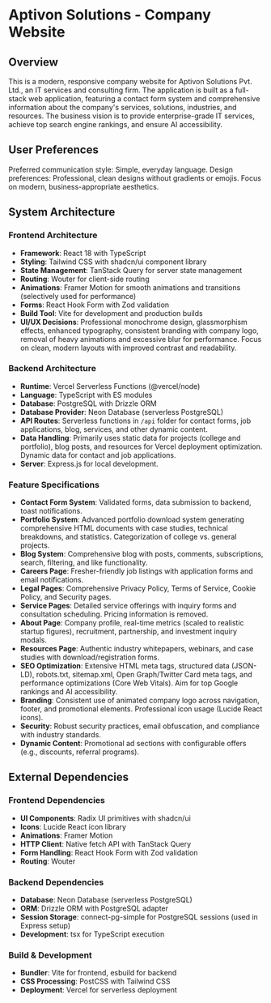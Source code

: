# Aptivon Solutions - Company Website

## Overview

This is a modern, responsive company website for Aptivon Solutions Pvt. Ltd., an IT services and consulting firm. The application is built as a full-stack web application, featuring a contact form system and comprehensive information about the company's services, solutions, industries, and resources. The business vision is to provide enterprise-grade IT services, achieve top search engine rankings, and ensure AI accessibility.

## User Preferences

Preferred communication style: Simple, everyday language.
Design preferences: Professional, clean designs without gradients or emojis. Focus on modern, business-appropriate aesthetics.

## System Architecture

### Frontend Architecture
- **Framework**: React 18 with TypeScript
- **Styling**: Tailwind CSS with shadcn/ui component library
- **State Management**: TanStack Query for server state management
- **Routing**: Wouter for client-side routing
- **Animations**: Framer Motion for smooth animations and transitions (selectively used for performance)
- **Forms**: React Hook Form with Zod validation
- **Build Tool**: Vite for development and production builds
- **UI/UX Decisions**: Professional monochrome design, glassmorphism effects, enhanced typography, consistent branding with company logo, removal of heavy animations and excessive blur for performance. Focus on clean, modern layouts with improved contrast and readability.

### Backend Architecture
- **Runtime**: Vercel Serverless Functions (@vercel/node)
- **Language**: TypeScript with ES modules
- **Database**: PostgreSQL with Drizzle ORM
- **Database Provider**: Neon Database (serverless PostgreSQL)
- **API Routes**: Serverless functions in `/api` folder for contact forms, job applications, blog, services, and other dynamic content.
- **Data Handling**: Primarily uses static data for projects (college and portfolio), blog posts, and resources for Vercel deployment optimization. Dynamic data for contact and job applications.
- **Server**: Express.js for local development.

### Feature Specifications
- **Contact Form System**: Validated forms, data submission to backend, toast notifications.
- **Portfolio System**: Advanced portfolio download system generating comprehensive HTML documents with case studies, technical breakdowns, and statistics. Categorization of college vs. general projects.
- **Blog System**: Comprehensive blog with posts, comments, subscriptions, search, filtering, and like functionality.
- **Careers Page**: Fresher-friendly job listings with application forms and email notifications.
- **Legal Pages**: Comprehensive Privacy Policy, Terms of Service, Cookie Policy, and Security pages.
- **Service Pages**: Detailed service offerings with inquiry forms and consultation scheduling. Pricing information is removed.
- **About Page**: Company profile, real-time metrics (scaled to realistic startup figures), recruitment, partnership, and investment inquiry modals.
- **Resources Page**: Authentic industry whitepapers, webinars, and case studies with download/registration forms.
- **SEO Optimization**: Extensive HTML meta tags, structured data (JSON-LD), robots.txt, sitemap.xml, Open Graph/Twitter Card meta tags, and performance optimizations (Core Web Vitals). Aim for top Google rankings and AI accessibility.
- **Branding**: Consistent use of animated company logo across navigation, footer, and promotional elements. Professional icon usage (Lucide React icons).
- **Security**: Robust security practices, email obfuscation, and compliance with industry standards.
- **Dynamic Content**: Promotional ad sections with configurable offers (e.g., discounts, referral programs).

## External Dependencies

### Frontend Dependencies
- **UI Components**: Radix UI primitives with shadcn/ui
- **Icons**: Lucide React icon library
- **Animations**: Framer Motion
- **HTTP Client**: Native fetch API with TanStack Query
- **Form Handling**: React Hook Form with Zod validation
- **Routing**: Wouter

### Backend Dependencies
- **Database**: Neon Database (serverless PostgreSQL)
- **ORM**: Drizzle ORM with PostgreSQL adapter
- **Session Storage**: connect-pg-simple for PostgreSQL sessions (used in Express setup)
- **Development**: tsx for TypeScript execution

### Build & Development
- **Bundler**: Vite for frontend, esbuild for backend
- **CSS Processing**: PostCSS with Tailwind CSS
- **Deployment**: Vercel for serverless deployment